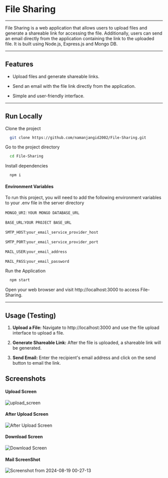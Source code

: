 # File Sharing

---

File Sharing is a web application that allows users to upload files and generate a shareable link for accessing the file. Additionally, users can send an email directly from the application containing the link to the uploaded file.
It is built using Node.js, Express.js and Mongo DB.

---

## Features

- Upload files and generate shareable links.

- Send an email with the file link directly from the application.

- Simple and user-friendly interface.
---

## Run Locally

Clone the project

```bash
  git clone https://github.com/namanjangid2002/File-Sharing.git
```

Go to the project directory

```bash
  cd File-Sharing
```

Install dependencies

```bash
  npm i
```

#### Environment Variables

To run this project, you will need to add the following environment variables to your .env file in the server directory

`MONGO_URI`: `YOUR MONGO DATABASE_URL`

`BASE_URL`:`YOUR PROJECT BASE_URL`

`SMTP_HOST`:`your_email_service_provider_host`

`SMTP_PORT`:`your_email_service_provider_port`

`MAIL_USER`:`your_email_address`

`MAIL_PASS`:`your_email_password`

Run the Application

```bash
  npm start
```

Open your web browser and visit http://localhost:3000 to access File-Sharing.

---

## Usage (Testing)

1. **Upload a File:** Navigate to http://localhost:3000 and use the file upload interface to upload a file.
2. **Generate Shareable Link:** After the file is uploaded, a shareable link will be generated.

4. **Send Email:** Enter the recipient's email address and click on the send button to email the link.
## Screenshots

#### Upload Screen

![upload_screen](https://github.com/user-attachments/assets/79d13581-b025-4d29-8052-6de900ab8688)

#### After Upload Screen

![After Upload Screen](https://github.com/user-attachments/assets/a96ad0db-fe20-425b-963e-ccf4e6b5c789)

#### Download Screen

![Download Screen](https://github.com/user-attachments/assets/3df2401a-2498-447d-a498-9cfcf44b6280)

#### Mail ScreenShot

![Screenshot from 2024-08-19 00-27-13](https://github.com/user-attachments/assets/4e764e68-021c-410d-ba53-af81c426b697)
